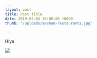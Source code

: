 ```yaml
---
layout: post
title: Post Title
date: 2019-04-04 16:00:00 +0000
thumb: "/uploads/seaham-restaurants.jpg"

---
```

Hiya

![](/uploads/aj-desks-2.jpg)